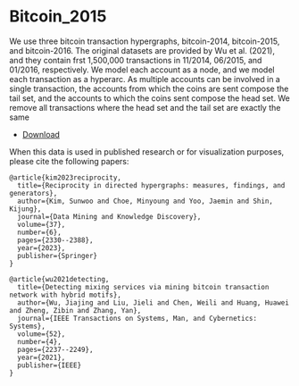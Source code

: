 # Bitcoin_2015 

We use three bitcoin transaction hypergraphs, bitcoin-2014, bitcoin-2015, and bitcoin-2016. The original datasets are provided by Wu et al. (2021), and they contain frst 1,500,000 transactions in 11/2014, 06/2015, and 01/2016, respectively. 
We model each account as a node, and we model each transaction as a hyperarc. As
multiple accounts can be involved in a single transaction, the accounts from which
the coins are sent compose the tail set, and the accounts to which the coins sent
compose the head set. We remove all transactions where the head set and the tail set
are exactly the same

* [Download]()

When this data is used in published research or for visualization purposes, please cite the following papers:

```
@article{kim2023reciprocity,
  title={Reciprocity in directed hypergraphs: measures, findings, and generators},
  author={Kim, Sunwoo and Choe, Minyoung and Yoo, Jaemin and Shin, Kijung},
  journal={Data Mining and Knowledge Discovery},
  volume={37},
  number={6},
  pages={2330--2388},
  year={2023},
  publisher={Springer}
}

@article{wu2021detecting,
  title={Detecting mixing services via mining bitcoin transaction network with hybrid motifs},
  author={Wu, Jiajing and Liu, Jieli and Chen, Weili and Huang, Huawei and Zheng, Zibin and Zhang, Yan},
  journal={IEEE Transactions on Systems, Man, and Cybernetics: Systems},
  volume={52},
  number={4},
  pages={2237--2249},
  year={2021},
  publisher={IEEE}
}
```
